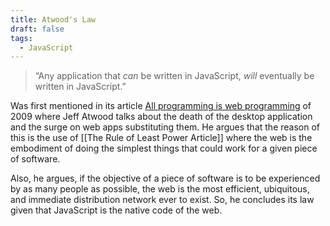 ```yaml
---
title: Atwood's Law
draft: false
tags:
  - JavaScript
---
```


> “Any application that _can_ be written in JavaScript, _will_ eventually be written in JavaScript.”

Was first mentioned in its article [All programming is web programming](https://blog.codinghorror.com/all-programming-is-web-programming/) of 2009 where Jeff Atwood talks about the death of the desktop application and the surge on web apps substituting them. He argues that the reason of this is the use of [[The Rule of Least Power Article]] where the web is the embodiment of doing the simplest things that could work for a given piece of software.

Also, he argues, if the objective of a piece of software is to be experienced by as many people as possible, the web is the most efficient, ubiquitous, and immediate distribution network ever to exist. So, he concludes its law given that JavaScript is the native code of the web.
